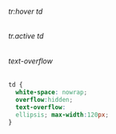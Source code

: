 ###### tr:hover td

###### tr.active td
  
###### text-overflow
```css
td {
  white-space: nowrap; 
  overflow:hidden; 
  text-overflow: 
  ellipsis; max-width:120px;
}
```
